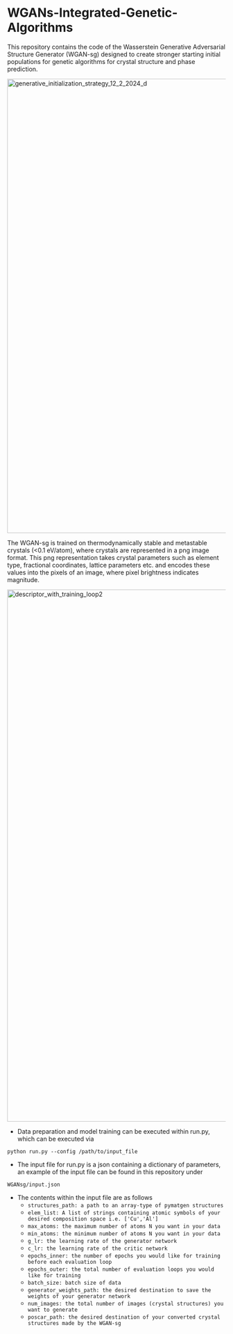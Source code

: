 # WGANs-Integrated-Genetic-Algorithms
This repository contains the code of the Wasserstein Generative Adversarial Structure Generator (WGAN-sg) designed to create stronger starting initial populations for genetic algorithms for crystal structure and phase prediction. 

<img width="2500" height="1045" alt="generative_initialization_strategy_12_2_2024_d" src="https://github.com/user-attachments/assets/1d6132da-4b8b-4d8d-a7fa-fbcccf3dc25a" />

The WGAN-sg is trained on thermodynamically stable and metastable crystals (<0.1 eV/atom), where crystals are represented in a png image format. This png representation takes crystal parameters such as element type, fractional coordinates, lattice parameters etc. and encodes these values into the pixels of an image, where pixel brightness indicates magnitude. 

<img width="1555" height="1224" alt="descriptor_with_training_loop2" src="https://github.com/user-attachments/assets/e129f64e-61b2-466b-a61b-242250d77ca0" />

- Data preparation and model training can be executed within run.py, which can be executed via

```python run.py --config /path/to/input_file``` 
- The input file for run.py is a json containing a dictionary of parameters, an example of the input file can be found in this repository under
  
```WGANsg/input.json```
- The contents within the input file are as follows
    - ```structures_path: a path to an array-type of pymatgen structures```
    - ```elem_list: A list of strings containing atomic symbols of your desired composition space i.e. ['Cu','Al']```
    - ```max_atoms: the maximum number of atoms N you want in your data```
    - ```min_atoms: the minimum number of atoms N you want in your data```
    - ```g_lr: the learning rate of the generator network```
    - ```c_lr: the learning rate of the critic network```
    - ```epochs_inner: the number of epochs you would like for training before each evaluation loop```
    - ```epochs_outer: the total number of evaluation loops you would like for training```
    - ```batch_size: batch size of data```
    - ```generator_weights_path: the desired destination to save the weights of your generator network```
    - ```num_images: the total number of images (crystal structures) you want to generate```
    - ```poscar_path: the desired destination of your converted crystal structures made by the WGAN-sg```
